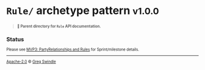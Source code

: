# `Rule/` archetype pattern <small>v1.0.0<small>
> **:open_file_folder: Parent directory for `Rule` API documentation.**

## Status

Please see [MVP3: PartyRelationships and Rules](https://github.com/commonality/archetypes/milestone/3) for Sprint/milestone details.

---

[Apache-2.0][license-url] © [Greg Swindle](https://githbub.com/gregswindle)

[license-url]: /LICENSE

